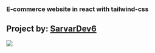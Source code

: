 <h3>E-commerce website in react with tailwind-css</h3>
<h2>Project by: <a href="https://github.com/sarvarDev6">SarvarDev6</a></h2>
<img src="https://openshop.uz/public/storage/uploads/sliders/zbtfaYAutbKQmmqeALC7qE06gfKXLHmFXXKsyhG6.jpg"></img>
